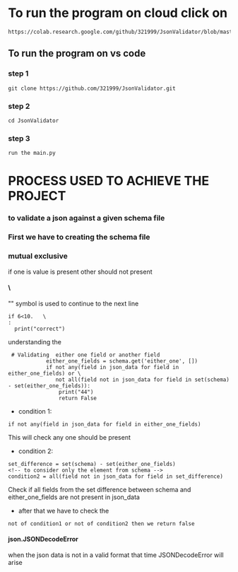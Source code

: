 # To run the program on cloud click on 
```
https://colab.research.google.com/github/321999/JsonValidator/blob/master/JsonValidator.ipynb
```
## To run the program on vs code 
### step 1 
```
git clone https://github.com/321999/JsonValidator.git
```
### step 2
```
cd JsonValidator
```
### step 3
```
run the main.py 
```

# PROCESS USED TO ACHIEVE THE PROJECT


### to validate a json against a given schema file

### First we have to creating the schema file

### mutual exclusive 
if one is value is present other should not present 

#### \
"\" symbol is used to continue to the next line

```
if 6<10.   \
:
  print("correct")
```
understanding the 
```
 # Validating  either one field or another field
            either_one_fields = schema.get('either_one', [])
            if not any(field in json_data for field in either_one_fields) or \
               not all(field not in json_data for field in set(schema) - set(either_one_fields)):
                print("44")
                return False

```
* condition 1:
```
if not any(field in json_data for field in either_one_fields) 
```
This will check  any one should be present 
* condition 2:
```
set_difference = set(schema) - set(either_one_fields)
<!-- to consider only the element from schema -->
condition2 = all(field not in json_data for field in set_difference)
```
Check if all fields from the set difference between schema and either_one_fields are not present in json_data 

* after that we have to check the 
```
not of condition1 or not of condition2 then we return false
```
#### json.JSONDecodeError
when the json data is not in a valid format that time JSONDecodeError will arise

